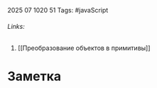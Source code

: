 2025 07 1020 51
Tags: #javaScript 
###### Links: 

1) [[Преобразование объектов в примитивы]]

# Заметка
